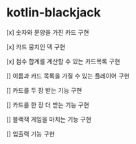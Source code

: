 # kotlin-blackjack

[x] 숫자와 문양을 가진 카드 구현

[x] 카드 뭉치인 덱 구현

[x] 점수 합계를 계산할 수 있는 카드목록 구현

[] 이름과 카드 목록을 가질 수 있는 플레이어 구현

[] 카드를 두 장 받는 기능 구현

[] 카드를 한 장 더 받는 기능 구현

[] 블랙잭 게임을 마치는 기능 구현

[] 입출력 기능 구현

